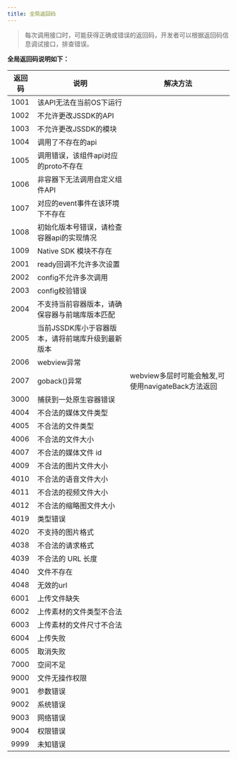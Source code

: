 ```yaml
---
title: 全局返回码
---
```


> 每次调用接口时，可能获得正确或错误的返回码，开发者可以根据返回码信息调试接口，排查错误。



**全局返回码说明如下：**

| 返回码    | 说明     | 解决方法
| ------- | -------- | --------
| 1001 | 该API无法在当前OS下运行 | |
| 1002 | 不允许更改JSSDK的API | |
|1003|不允许更改JSSDK的模块||
|1004|调用了不存在的api||
|1005|调用错误，该组件api对应的proto不存在||
|1006|非容器下无法调用自定义组件API||
|1007|对应的event事件在该环境下不存在||
|1008|初始化版本号错误，请检查容器api的实现情况||
|1009|Native SDK 模块不存在||
|2001|ready回调不允许多次设置||
|2002|config不允许多次调用||
|2003|config校验错误||
|2004|不支持当前容器版本，请确保容器与前端库版本匹配||
|2005|当前JSSDK库小于容器版本，请将前端库升级到最新版本||
|2006|webview异常||
|2007|goback()异常|webview多层时可能会触发,可使用navigateBack方法返回|
|3000|捕获到一处原生容器错误||
|4004|不合法的媒体文件类型||
|4005|不合法的文件类型||
|4006|不合法的文件大小||
|4007|不合法的媒体文件 id||
|4009|不合法的图片文件大小||
|4010|不合法的语音文件大小||
|4011|不合法的视频文件大小||
|4012|不合法的缩略图文件大小||
|4019|类型错误||
|4020|不支持的图片格式||
|4038|不合法的请求格式||
|4039|不合法的 URL 长度||
|4040|文件不存在||
|4048|无效的url||
|6001|上传文件缺失||
|6002|上传素材的文件类型不合法||
|6003|上传素材的文件尺寸不合法||
|6004|上传失败||
|6005|取消失败||
|7000|空间不足||
|9000|文件无操作权限||
|9001|参数错误||
|9002|系统错误||
|9003|网络错误||
|9004|权限错误||
|9999|未知错误||
